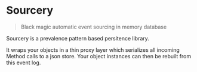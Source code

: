 Sourcery
========

> Black magic automatic event sourcing in memory database

Sourcery is a prevalence pattern based persitence library.

It wraps your objects in a thin proxy layer which serializes all incoming Method calls to a json store. Your object instances can then be rebuilt from this event log.

